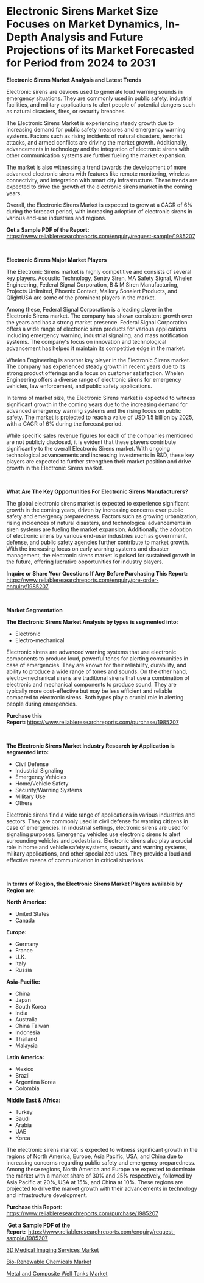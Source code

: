 <p><h1>Electronic Sirens Market Size Focuses on Market Dynamics, In-Depth Analysis and Future Projections of its Market Forecasted for Period from 2024 to 2031</h1></p><p><strong>Electronic Sirens Market Analysis and Latest Trends</strong></p>
<p><p>Electronic sirens are devices used to generate loud warning sounds in emergency situations. They are commonly used in public safety, industrial facilities, and military applications to alert people of potential dangers such as natural disasters, fires, or security breaches.</p><p>The Electronic Sirens Market is experiencing steady growth due to increasing demand for public safety measures and emergency warning systems. Factors such as rising incidents of natural disasters, terrorist attacks, and armed conflicts are driving the market growth. Additionally, advancements in technology and the integration of electronic sirens with other communication systems are further fueling the market expansion.</p><p>The market is also witnessing a trend towards the development of more advanced electronic sirens with features like remote monitoring, wireless connectivity, and integration with smart city infrastructure. These trends are expected to drive the growth of the electronic sirens market in the coming years.</p><p>Overall, the Electronic Sirens Market is expected to grow at a CAGR of 6% during the forecast period, with increasing adoption of electronic sirens in various end-use industries and regions.</p></p>
<p><strong>Get a Sample PDF of the Report:&nbsp;</strong> <a href="https://www.reliableresearchreports.com/enquiry/request-sample/1985207">https://www.reliableresearchreports.com/enquiry/request-sample/1985207</a></p>
<p>&nbsp;</p>
<p><strong>Electronic Sirens Major Market Players</strong></p>
<p><p>The Electronic Sirens market is highly competitive and consists of several key players. Acoustic Technology, Sentry Siren, MA Safety Signal, Whelen Engineering, Federal Signal Corporation, B & M Siren Manufacturing, Projects Unlimited, Phoenix Contact, Mallory Sonalert Products, and QlightUSA are some of the prominent players in the market.</p><p>Among these, Federal Signal Corporation is a leading player in the Electronic Sirens market. The company has shown consistent growth over the years and has a strong market presence. Federal Signal Corporation offers a wide range of electronic siren products for various applications including emergency warning, industrial signaling, and mass notification systems. The company's focus on innovation and technological advancement has helped it maintain its competitive edge in the market.</p><p>Whelen Engineering is another key player in the Electronic Sirens market. The company has experienced steady growth in recent years due to its strong product offerings and a focus on customer satisfaction. Whelen Engineering offers a diverse range of electronic sirens for emergency vehicles, law enforcement, and public safety applications.</p><p>In terms of market size, the Electronic Sirens market is expected to witness significant growth in the coming years due to the increasing demand for advanced emergency warning systems and the rising focus on public safety. The market is projected to reach a value of USD 1.5 billion by 2025, with a CAGR of 6% during the forecast period.</p><p>While specific sales revenue figures for each of the companies mentioned are not publicly disclosed, it is evident that these players contribute significantly to the overall Electronic Sirens market. With ongoing technological advancements and increasing investments in R&D, these key players are expected to further strengthen their market position and drive growth in the Electronic Sirens market.</p></p>
<p>&nbsp;</p>
<p><strong>What Are The Key Opportunities For Electronic Sirens Manufacturers?</strong></p>
<p><p>The global electronic sirens market is expected to experience significant growth in the coming years, driven by increasing concerns over public safety and emergency preparedness. Factors such as growing urbanization, rising incidences of natural disasters, and technological advancements in siren systems are fueling the market expansion. Additionally, the adoption of electronic sirens by various end-user industries such as government, defense, and public safety agencies further contribute to market growth. With the increasing focus on early warning systems and disaster management, the electronic sirens market is poised for sustained growth in the future, offering lucrative opportunities for industry players.</p></p>
<p><strong>Inquire or Share Your Questions If Any Before Purchasing This Report:</strong> <a href="https://www.reliableresearchreports.com/enquiry/pre-order-enquiry/1985207">https://www.reliableresearchreports.com/enquiry/pre-order-enquiry/1985207</a></p>
<p>&nbsp;</p>
<p><strong>Market Segmentation</strong></p>
<p><strong>The Electronic Sirens Market Analysis by types is segmented into:</strong></p>
<p><ul><li>Electronic</li><li>Electro-mechanical</li></ul></p>
<p><p>Electronic sirens are advanced warning systems that use electronic components to produce loud, powerful tones for alerting communities in case of emergencies. They are known for their reliability, durability, and ability to produce a wide range of tones and sounds. On the other hand, electro-mechanical sirens are traditional sirens that use a combination of electronic and mechanical components to produce sound. They are typically more cost-effective but may be less efficient and reliable compared to electronic sirens. Both types play a crucial role in alerting people during emergencies.</p></p>
<p><strong>Purchase this Report:&nbsp;</strong><a href="https://www.reliableresearchreports.com/purchase/1985207">https://www.reliableresearchreports.com/purchase/1985207</a></p>
<p>&nbsp;</p>
<p><strong>The Electronic Sirens Market Industry Research by Application is segmented into:</strong></p>
<p><ul><li>Civil Defense</li><li>Industrial Signaling</li><li>Emergency Vehicles</li><li>Home/Vehicle Safety</li><li>Security/Warning Systems</li><li>Military Use</li><li>Others</li></ul></p>
<p><p>Electronic sirens find a wide range of applications in various industries and sectors. They are commonly used in civil defense for warning citizens in case of emergencies. In industrial settings, electronic sirens are used for signaling purposes. Emergency vehicles use electronic sirens to alert surrounding vehicles and pedestrians. Electronic sirens also play a crucial role in home and vehicle safety systems, security and warning systems, military applications, and other specialized uses. They provide a loud and effective means of communication in critical situations.</p></p>
<p>&nbsp;</p>
<p><strong>In terms of Region, the Electronic Sirens Market Players available by Region are:</strong></p>
<p>
    <p> <strong> North America: </strong>
        <ul>
            <li>United States</li>
            <li>Canada</li>
        </ul>
        </p> 
    <p> <strong> Europe: </strong>
        <ul>
            <li>Germany</li>
            <li>France</li>
            <li>U.K.</li>
            <li>Italy</li>
            <li>Russia</li>
        </ul>
        </p> 
    <p> <strong> Asia-Pacific: </strong>
        <ul>
            <li>China</li>
            <li>Japan</li>
            <li>South Korea</li>
            <li>India</li>
            <li>Australia</li>
            <li>China Taiwan</li>
            <li>Indonesia</li>
            <li>Thailand</li>
            <li>Malaysia</li>
        </ul>
        </p> 
    <p> <strong> Latin America: </strong>
        <ul>
            <li>Mexico</li>
            <li>Brazil</li>
            <li>Argentina Korea</li>
            <li>Colombia</li>
        </ul>
        </p> 
    <p> <strong> Middle East & Africa: </strong>
        <ul>
            <li>Turkey</li>
            <li>Saudi</li>
            <li>Arabia</li>
            <li>UAE</li>
            <li>Korea</li>
        </ul>
    </p>
    </p>
<p><p>The electronic sirens market is expected to witness significant growth in the regions of North America, Europe, Asia Pacific, USA, and China due to increasing concerns regarding public safety and emergency preparedness. Among these regions, North America and Europe are expected to dominate the market with a market share of 30% and 25% respectively, followed by Asia Pacific at 20%, USA at 15%, and China at 10%. These regions are projected to drive the market growth with their advancements in technology and infrastructure development.</p></p>
<p><strong>Purchase this Report: </strong><a href="https://www.reliableresearchreports.com/purchase/1985207">https://www.reliableresearchreports.com/purchase/1985207</a></p>
<p>&nbsp;<strong>Get a Sample PDF of the Report:&nbsp;&nbsp;</strong><a href="https://www.reliableresearchreports.com/enquiry/request-sample/1985207">https://www.reliableresearchreports.com/enquiry/request-sample/1985207</a></p>
<p><strong></strong></p>
<p><p><a href="https://view.publitas.com/reportprime-1/global-3d-medical-imaging-services-market-by-types-applications-and-major-players-with-regional-growth-rate-analysis-and-development-situation-from-2023-to-2030/">3D Medical Imaging Services Market</a></p><p><a href="https://view.publitas.com/reportprime-1/bio-renewable-chemicals-market-challenges-opportunities-and-growth-drivers-and-major-market-players-forecasted-for-period-from-2023-2030/">Bio-Renewable Chemicals Market</a></p><p><a href="https://view.publitas.com/reportprime-1/metal-and-composite-well-tanks-market-with-the-goal-of-estimating-the-market-size-and-future-growth-potential-of-various-market-segments-based-on-component-applications-end-user-and-region/">Metal and Composite Well Tanks Market</a></p></p>
